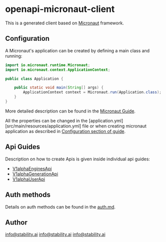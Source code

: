 # openapi-micronaut-client

This is a generated client based on [Micronaut](https://micronaut.io/) framework.

## Configuration

A Micronaut's application can be created by defining a main class and running:
```java
import io.micronaut.runtime.Micronaut;
import io.micronaut.context.ApplicationContext;

public class Application {

    public static void main(String[] args) {
        ApplicationContext context = Micronaut.run(Application.class);
    }
}
```

More detailed description can be found in the [Micronaut Guide](https://docs.micronaut.io/latest/guide/#ideSetup).

All the properties can be changed in the [application.yml][src/main/resources/application.yml] file or when creating micronaut application as described in [Configuration section of guide](https://docs.micronaut.io/latest/guide/#config).

## Api Guides

Description on how to create Apis is given inside individual api guides:

* [V1alphaEnginesApi](docs/apis/V1alphaEnginesApi.md)
* [V1alphaGenerationApi](docs/apis/V1alphaGenerationApi.md)
* [V1alphaUserApi](docs/apis/V1alphaUserApi.md)


## Auth methods

Details on auth methods can be found in the [auth.md](doc/auth.md).

## Author

info@stability.ai
info@stability.ai
info@stability.ai


